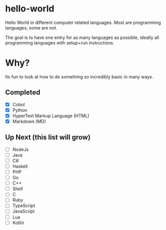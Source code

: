 # hello-world
Hello World in different computer related languages. Most are programming languages, some are not.

The goal is to have one entry for as many languages as possible, ideally all programming languages with setup+run instructions.

# Why?
Its fun to look at how to do something so incredibly basic in many ways.

## Completed
- [x] Cobol
- [x] Python
- [x] HyperText Markup Language (HTML)
- [x] Markdown (MD)

## Up Next (this list will grow)
- [ ] NodeJs
- [ ] Java
- [ ] C#
- [ ] Haskell
- [ ] PHP
- [ ] Go
- [ ] C++
- [ ] Shell
- [ ] C
- [ ] Ruby
- [ ] TypeScript
- [ ] JavaScript
- [ ] Lua
- [ ] Kotlin

